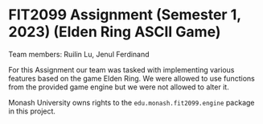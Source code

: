 # FIT2099 Assignment (Semester 1, 2023) (Elden Ring ASCII Game)
Team members: Ruilin Lu, Jenul Ferdinand

For this Assignment our team was tasked with implementing various features based on the game Elden Ring. We were allowed to use functions from the provided game engine but we were not allowed to alter it. 

Monash University owns rights to the ``edu.monash.fit2099.engine`` package in this project.
